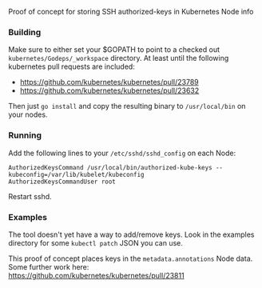 Proof of concept for storing SSH authorized-keys in Kubernetes Node info

### Building

Make sure to either set your $GOPATH to point to a checked out
```kubernetes/Godeps/_workspace``` directory. At least until the following
kubernetes pull requests are included:

 * https://github.com/kubernetes/kubernetes/pull/23789
 * https://github.com/kubernetes/kubernetes/pull/23632

Then just ```go install``` and copy the resulting binary to ```/usr/local/bin```
on your nodes.

### Running

Add the following lines to your ```/etc/sshd/sshd_config``` on each Node:

```
AuthorizedKeysCommand /usr/local/bin/authorized-kube-keys --kubeconfig=/var/lib/kubelet/kubeconfig
AuthorizedKeysCommandUser root
```

Restart sshd.

### Examples

The tool doesn't yet have a way to add/remove keys. Look in the examples directory
for some ```kubectl patch``` JSON you can use.

This proof of concept places keys in the ```metadata.annotations``` Node data. Some further work here: https://github.com/kubernetes/kubernetes/pull/23811
